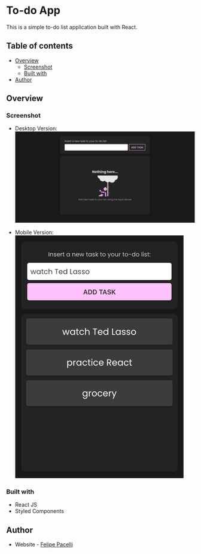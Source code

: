 # To-do App
This is a simple to-do list application built with React. 

## Table of contents

- [Overview](#overview)
  - [Screenshot](#screenshot)
  - [Built with](#built-with)
- [Author](#author)


## Overview
### Screenshot

- Desktop Version:
![](desktop.png)

- Mobile Version: 
![](mobile.png)


### Built with

- React JS
- Styled Components

## Author

- Website - [Felipe Pacelli](https://github.com/flp-pcll)

